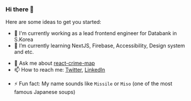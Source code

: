 ### Hi there 👋

<!--
**melancholy14/melancholy14** is a ✨ _special_ ✨ repository because its `README.md` (this file) appears on your GitHub profile.
-->

Here are some ideas to get you started:

- 🔭  I'm currently working as a lead frontend engineer for Databank in S.Korea
- 🌱  I’m currently learning NextJS, Firebase, Accessibility, Design system and etc.
<!--
- 👯 I’m looking to collaborate on ...
- 🤔 I’m looking for help with ...
-->
- 💬  Ask me about [react-crime-map](https://melancholy14.github.io/react-crime-map/)
- 📫  How to reach me: [Twitter](https://twitter.com/msg1y15), [LinkedIn](https://www.linkedin.com/in/melancholy14/)
<!--
- 😄 Pronouns: ...
-->
- ⚡  Fun fact: My name sounds like `Missile` or `Miso` (one of the most famous Japanese soups)
